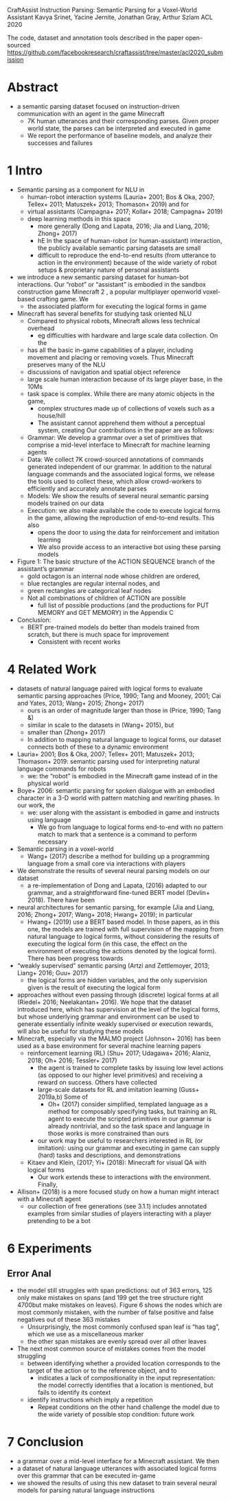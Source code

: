 CraftAssist Instruction Parsing: Semantic Parsing for a Voxel-World Assistant
Kavya Srinet, Yacine Jernite, Jonathan Gray, Arthur Szlam
ACL 2020

The code, dataset and annotation tools described in the paper open-sourced
https://github.com/facebookresearch/craftassist/tree/master/acl2020_submission

# Abstract

* a semantic parsing dataset focused on instruction-driven communication with
  an agent in the game Minecraft
  * 7K human utterances and their corresponding parses. Given proper world
    state, the parses can be interpreted and executed in game
  * We report the performance of baseline models, and analyze their successes
    and failures

# 1 Intro

* Semantic parsing as a component for NLU in
  * human-robot interaction systems (Lauria+ 2001; Bos & Oka, 2007; Tellex+
    2011; Matuszek+ 2013; Thomason+ 2019) and for
  * virtual assistants (Campagna+ 2017; Kollar+ 2018; Campagna+ 2019)
  * deep learning methods in this space
    * more generally (Dong and Lapata, 2016; Jia and Liang, 2016; Zhong+ 2017)
    * hE In the space of human-robot (or human-assistant) interaction, the
      publicly available semantic parsing datasets are small
    * difficult to reproduce the end-to-end results (from utterance to action
      in the environment) because of the wide variety of robot setups &
      proprietary nature of personal assistants
* we introduce a new semantic parsing dataset for human-bot interactions. Our
  “robot” or “assistant” is embodied in the sandbox construction game Minecraft
  2 , a popular multiplayer openworld voxel-based crafting game. We
  + the associated platform for executing the logical forms in game
* Minecraft has several benefits for studying task oriented NLU
  * Compared to physical robots, Minecraft allows less technical overhead
    * eg difficulties with hardware and large scale data collection. On the
  * has all the basic in-game capabilities of a player, including movement and
    placing or removing voxels. Thus Minecraft preserves many of the NLU
  * discussions of navigation and spatial object reference
  * large scale human interaction because of its large player base, in the 10Ms
  * task space is complex. While there are many atomic objects in the game,
    * complex structures made up of collections of voxels such as a house/hill
    * The assistant cannot apprehend them without a perceptual system, creating
      Our contributions in the paper are as follows:
  * Grammar: We develop a grammar over a set of primitives that comprise a
    mid-level interface to Minecraft for machine learning agents
  * Data: We collect 7K crowd-sourced annotations of commands generated
    independent of our grammar. In addition to the natural language commands
    and the associated logical forms, we release the tools used to collect
    these, which allow crowd-workers to efficiently and accurately annotate
    parses
  * Models: We show the results of several neural semantic parsing models
    trained on our data
  * Execution: we also make available the code to execute logical forms in the
    game, allowing the reproduction of end-to-end results. This also
    * opens the door to using the data for reinforcement and imitation learning
    * We also provide access to an interactive bot using these parsing models
* Figure 1: The basic structure of the ACTION SEQUENCE branch of the
  assistant’s grammar
  * gold octagon is an internal node whose children are ordered,
  * blue rectangles are regular internal nodes, and
  * green rectangles are categorical leaf nodes
  * Not all combinations of children of ACTION are possible
    * full list of possible productions (and the productions for PUT MEMORY and
      GET MEMORY) in the Appendix C
* Conclusion:
  * BERT pre-trained models do better than models trained from scratch, but
    there is much space for improvement
    * Consistent with recent works

# 4 Related Work

* datasets of natural language paired with logical forms to evaluate semantic
  parsing approaches (Price, 1990; Tang and Mooney, 2001; Cai and Yates, 2013;
  Wang+ 2015; Zhong+ 2017)
  * ours is an order of magnitude larger than those in (Price, 1990; Tang &)
  * similar in scale to the datasets in (Wang+ 2015), but
  * smaller than (Zhong+ 2017)
  * In addition to mapping natural language to logical forms, our dataset
    connects both of these to a dynamic environment
* Lauria+ 2001; Bos & Oka, 2007; Tellex+ 2011; Matuszek+ 2013; Thomason+ 2019:
  semantic parsing used for interpreting natural language commands for robots
  * we: the “robot” is embodied in the Minecraft game instead of in the
    physical world
* Boye+ 2006: semantic parsing for spoken dialogue with an embodied character
  in a 3-D world with pattern matching and rewriting phases. In our work, the
  * we: user along with the assistant is embodied in game and instructs using
    language
    * We go from language to logical forms end-to-end with no pattern match to
      mark that a sentence is a command to perform necessary
* Semantic parsing in a voxel-world
  * Wang+ (2017) describe a method for building up a programming language from
    a small core via interactions with players
* We demonstrate the results of several neural parsing models on our dataset
  * a re-implementation of Dong and Lapata, (2016) adapted to our grammar, and
    a straightforward fine-tuned BERT model (Devlin+ 2018). There have been
* neural architectures for semantic parsing, for example (Jia and Liang, 2016;
  Zhong+ 2017; Wang+ 2018; Hwang+ 2019); in particular
  * Hwang+ (2019) use a BERT based model. In those papers, as in this one, the
    models are trained with full supervision of the mapping from natural
    language to logical forms, without considering the results of executing the
    logical form (in this case, the effect on the environment of executing the
    actions denoted by the logical form).  There has been progress towards
* “weakly supervised” semantic parsing
  (Artzi and Zettlemoyer, 2013; Liang+ 2016; Guu+ 2017)
  * the logical forms are hidden variables, and
    the only supervision given is the result of executing the logical form
* approaches without even passing through (discrete) logical forms at all
  (Riedel+ 2016; Neelakantan+ 2016). We hope that the dataset introduced
  here, which has supervision at the level of the logical forms, but whose
  underlying grammar and environment can be used to generate essentially
  infinite weakly supervised or execution rewards, will also be useful for
  studying these models
* Minecraft, especially via the MALMO project (Johnson+ 2016) has been used as
  a base environment for several machine learning papers
  * reinforcement learning (RL) (Shu+ 2017; Udagawa+ 2016; Alaniz, 2018; Oh+
      2016; Tessler+ 2017)
      * the agent is trained to complete tasks by issuing low level actions (as
        opposed to our higher level primitives) and receiving a reward on
        success. Others have collected
    * large-scale datasets for RL and imitation learning (Guss+ 2019a,b) Some of
      * Oh+ (2017) consider simplified, templated language as a method for
        composably specifying tasks, but
        training an RL agent to execute the scripted primitives in our grammar is
        already nontrivial, and so
        the task space and language in those works is more constrained than ours
    * our work may be useful to researchers interested in RL (or imitation):
      using our grammar and executing in game can supply (hard) tasks and
      descriptions, and demonstrations
  * Kitaev and Klein, (2017; Yi+ (2018): Minecraft for visual QA with logical
    forms
    * Our work extends these to interactions with the environment.  Finally,
* Allison+ (2018) is a more focused study on how a human might interact with a
  Minecraft agent
  * our collection of free generations (see 3.1.1) includes
    annotated examples from similar studies of players interacting with
    a player pretending to be a bot

# 6 Experiments

## Error Anal

* the model still struggles with span predictions:
  out of 363 errors, 125 only make mistakes on spans (and 199 get the tree
  structure right 4700but make mistakes on leaves). Figure 6 shows the nodes
  which are most commonly mistaken, with the number of false positive and false
  negatives out of these 363 mistakes
  * Unsurprisingly, the most commonly confused span leaf is “has tag”, which we
    use as a miscellaneous marker
  * the other span mistakes are evenly spread over all other leaves
* The next most common source of mistakes comes from the model struggling
  * between identifying
  whether a provided location corresponds to the target of the action or to the
  reference object, and to
    * indicates a lack of compositionality in the input representation: the
      model correctly identifies that a location is mentioned, but fails to
      identify its context
  * identify instructions which imply a repetition
    * Repeat conditions on the other hand challenge the model
      due to the wide variety of possible stop condition: future work

# 7 Conclusion

* a grammar over a mid-level interface for a Minecraft assistant. We then
* a dataset of natural language utterances with associated logical forms over
  this grammar that can be executed in-game
* we showed the results of using this new dataset to train several neural
  models for parsing natural language instructions
